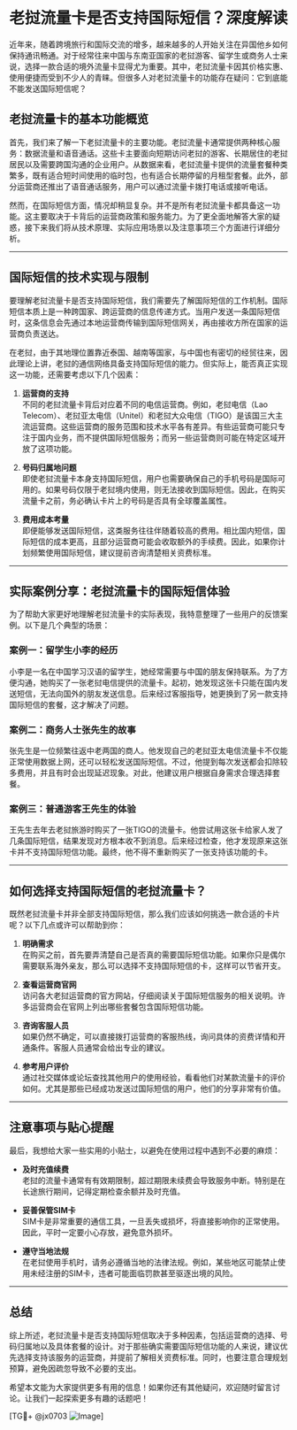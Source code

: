 # 老挝流量卡是否支持国际短信？深度解读

近年来，随着跨境旅行和国际交流的增多，越来越多的人开始关注在异国他乡如何保持通讯畅通。对于经常往来中国与东南亚国家的老挝游客、留学生或商务人士来说，选择一款合适的境外流量卡显得尤为重要。其中，老挝流量卡因其价格实惠、使用便捷而受到不少人的青睐。但很多人对老挝流量卡的功能存在疑问：它到底能不能发送国际短信呢？

## 老挝流量卡的基本功能概览

首先，我们来了解一下老挝流量卡的主要功能。老挝流量卡通常提供两种核心服务：数据流量和语音通话。这些卡主要面向短期访问老挝的游客、长期居住的老挝居民以及需要跨国沟通的企业用户。从数据来看，老挝流量卡提供的流量套餐种类繁多，既有适合短时间使用的临时包，也有适合长期停留的月租型套餐。此外，部分运营商还推出了语音通话服务，用户可以通过流量卡拨打电话或接听电话。

然而，在国际短信方面，情况却稍显复杂。并不是所有老挝流量卡都具备这一功能。这主要取决于卡背后的运营商政策和服务能力。为了更全面地解答大家的疑惑，接下来我们将从技术原理、实际应用场景以及注意事项三个方面进行详细分析。

---

## 国际短信的技术实现与限制

要理解老挝流量卡是否支持国际短信，我们需要先了解国际短信的工作机制。国际短信本质上是一种跨国家、跨运营商的信息传递方式。当用户发送一条国际短信时，这条信息会先通过本地运营商传输到国际短信网关，再由接收方所在国家的运营商负责送达。

在老挝，由于其地理位置靠近泰国、越南等国家，与中国也有密切的经贸往来，因此理论上讲，老挝的通信网络具备支持国际短信的能力。但实际上，能否真正实现这一功能，还需要考虑以下几个因素：

1. **运营商的支持**  
   不同的老挝流量卡背后对应着不同的电信运营商。例如，老挝电信（Lao Telecom）、老挝亚太电信（Unitel）和老挝大众电信（TIGO）是该国三大主流运营商。这些运营商的服务范围和技术水平各有差异。有些运营商可能只专注于国内业务，而不提供国际短信服务；而另一些运营商则可能在特定区域开放了这项功能。

2. **号码归属地问题**  
   即使老挝流量卡本身支持国际短信，用户也需要确保自己的手机号码是国际可用的。如果号码仅限于老挝境内使用，则无法接收到国际短信。因此，在购买流量卡之前，务必确认卡片上的号码是否具有全球覆盖属性。

3. **费用成本考量**  
   即便能够发送国际短信，这类服务往往伴随着较高的费用。相比国内短信，国际短信的成本更高，且部分运营商可能会收取额外的手续费。因此，如果你计划频繁使用国际短信，建议提前咨询清楚相关资费标准。

---

## 实际案例分享：老挝流量卡的国际短信体验

为了帮助大家更好地理解老挝流量卡的实际表现，我特意整理了一些用户的反馈案例。以下是几个典型的场景：

### 案例一：留学生小李的经历
小李是一名在中国学习汉语的留学生，她经常需要与中国的朋友保持联系。为了方便沟通，她购买了一张老挝电信提供的流量卡。起初，她发现这张卡只能在国内发送短信，无法向国外的朋友发送信息。后来经过客服指导，她更换到了另一款支持国际短信的套餐，这才解决了问题。

### 案例二：商务人士张先生的故事
张先生是一位频繁往返中老两国的商人。他发现自己的老挝亚太电信流量卡不仅能正常使用数据上网，还可以轻松发送国际短信。不过，他提到每次发送都会扣除较多费用，并且有时会出现延迟现象。对此，他建议用户根据自身需求合理选择套餐。

### 案例三：普通游客王先生的体验
王先生去年去老挝旅游时购买了一张TIGO的流量卡。他尝试用这张卡给家人发了几条国际短信，结果发现对方根本收不到消息。后来经过检查，他才发现原来这张卡并不支持国际短信功能。最终，他不得不重新购买了一张支持该功能的卡。

---

## 如何选择支持国际短信的老挝流量卡？

既然老挝流量卡并非全部支持国际短信，那么我们应该如何挑选一款合适的卡片呢？以下几点或许可以帮助到你：

1. **明确需求**  
   在购买之前，首先要弄清楚自己是否真的需要国际短信功能。如果你只是偶尔需要联系海外亲友，那么可以选择不支持国际短信的卡，这样可以节省开支。

2. **查看运营商官网**  
   访问各大老挝运营商的官方网站，仔细阅读关于国际短信服务的相关说明。许多运营商会在官网上列出哪些套餐包含国际短信功能。

3. **咨询客服人员**  
   如果仍然不确定，可以直接拨打运营商的客服热线，询问具体的资费详情和开通条件。客服人员通常会给出专业的建议。

4. **参考用户评价**  
   通过社交媒体或论坛查找其他用户的使用经验，看看他们对某款流量卡的评价如何。尤其是那些已经成功发送过国际短信的用户，他们的分享非常有价值。

---

## 注意事项与贴心提醒

最后，我想给大家一些实用的小贴士，以避免在使用过程中遇到不必要的麻烦：

- **及时充值续费**  
  老挝的流量卡通常有有效期限制，超过期限未续费会导致服务中断。特别是在长途旅行期间，记得定期检查余额并及时充值。

- **妥善保管SIM卡**  
  SIM卡是非常重要的通信工具，一旦丢失或损坏，将直接影响你的正常使用。因此，平时一定要小心存放，避免意外损坏。

- **遵守当地法规**  
  在老挝使用手机时，请务必遵循当地的法律法规。例如，某些地区可能禁止使用未经注册的SIM卡，违者可能面临罚款甚至驱逐出境的风险。

---

## 总结

综上所述，老挝流量卡是否支持国际短信取决于多种因素，包括运营商的选择、号码归属地以及具体套餐的设计。对于那些确实需要国际短信功能的人来说，建议优先选择支持该服务的运营商，并提前了解相关资费标准。同时，也要注意合理规划预算，避免因疏忽导致不必要的支出。

希望本文能为大家提供更多有用的信息！如果你还有其他疑问，欢迎随时留言讨论。让我们一起探索更多有趣的话题吧！

[TG💪+ @jx0703 ![Image](https://github.com/user-attachments/assets/dbca1d08-cadb-493c-b0ec-ad6f7a83f270)]